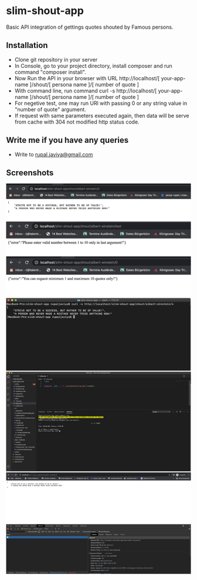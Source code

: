 # slim-shout-app
Basic API integration of gettings quotes shouted by Famous persons.

## Installation
* Clone git repository in your server
* In Console, go to your project directory, install composer and run command "composer install".
* Now Run the API in your browser with URL http://localhost/[ your-app-name ]/shout/[ persona name ]/[ number of quote ]
* With command line, run command curl -s http://localhost/[ your-app-name ]/shout/[ persona name ]/[ number of quote ]
* For negetive test, one may run URl with passing 0 or any string value in "number of quote" argument.
* If request with same parameters executed again, then data will be serve from cache with 304 not modified http status code.

## Write me if you have any queries
* Write to rupal.javiya@gmail.com

## Screenshots
![Run API from browser](https://github.com/javiya-rupal/slim-shout-app/blob/master/public/docs/browser-request.png)
![Run API from browser with invalid argument](https://github.com/javiya-rupal/slim-shout-app/blob/master/public/docs/request-with-invalid-argument.png)
![Run API from browser with requesting 0 quote](https://github.com/javiya-rupal/slim-shout-app/blob/master/public/docs/request-with-0.png)
![Run API from commandline](https://github.com/javiya-rupal/slim-shout-app/blob/master/public/docs/command-line-request.png)
![Unit test sample](https://github.com/javiya-rupal/slim-shout-app/blob/master/public/docs/unit-testing.png)
![Request cache](https://github.com/javiya-rupal/slim-shout-app/blob/master/public/docs/request-cache.png)
